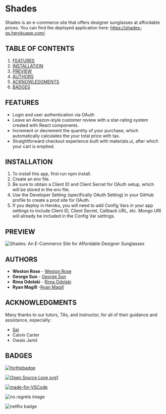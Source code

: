# Shades

Shades is an e-commerce site that offers designer sunglasses at affordable prices. 
You can find the deployed application here: https://shades-gs.herokuapp.com/



## TABLE OF CONTENTS


1. [FEATURES](#features)
2. [INSTALLATION](#installation)
3. [PREVIEW](#preview)
4. [AUTHORS](#authors)
5. [ACKNOWLEDGMENTS](#acknowledgments)
6. [BADGES](#badges)

## FEATURES 

* Login and user authentication via OAuth
* Leave an Amazon-style customer review with a star-rating system created with React components.
* Increment or decrement the quantity of your purchase, which automatically calculates the your total price with tax.
* Straightforward checkout experience built with materials.ui, after which your cart is emptied.

## INSTALLATION 

1. To install this app, first run npm install.
2. Create an env file.
3. Be sure to obtain a Client ID and Client Secret for OAuth setup, which will be stored in the env file.
4. Use the Developer Setting (specifically OAuth Setting) in your GitHub profile to create a prod site for OAuth.
5. If you deploy in Heroku, you will need to add Config Vars in your app settings to include Client ID, Client Secret, Callback URL, etc. Mongo URI will already be included in the Config Var settings.

## PREVIEW 

![Shades: An E-Commerce Site for Affordable Designer Sunglasses](client/public/shades.gif) 

## AUTHORS

* **Weston Rose** - [Weston Rose](https://github.com/wros001)
* **George Sun** - [George Sun](https://github.com/georgehsun)
* **Rima Odolski** - [Rima Odolski](https://github.com/rimaodolski)
* **Ryan Magill** -[Ryan Magill](https://github.com/RyanMagill)


## ACKNOWLEDGMENTS 

Many thanks to our tutors, TAs, and instructor, for all of their guidance and assistance, especially:

* [Sai](https://github.com/kratuvwxyz) 
* Calvin Carter 
* Owais Jamil 

## BADGES 

[![forthebadge](https://forthebadge.com/images/badges/check-it-out.svg)](https://whispering-ocean-69386.herokuapp.com/)

[![Open Source Love svg1](https://badges.frapsoft.com/os/v1/open-source.svg?v=103)](https://github.com/lturner19/Track_My_Workout)

[![made-for-VSCode](https://img.shields.io/badge/Made%20for-VSCode-1f425f.svg)](https://code.visualstudio.com/)

![no ragrets image](https://img.shields.io/badge/Made%20with%20-No%20Ragrets-red)

![netflix badge](https://img.shields.io/badge/Powered%20By%3A-Netflix-lightgrey)
